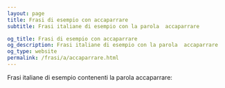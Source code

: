 ```yaml
---
layout: page
title: Frasi di esempio con accaparrare 
subtitle: Frasi italiane di esempio con la parola  accaparrare

og_title: Frasi di esempio con accaparrare 
og_description: Frasi italiane di esempio con la parola  accaparrare
og_type: website
permalink: /frasi/a/accaparrare.html
---
```


Frasi italiane di esempio contenenti la parola accaparrare:


